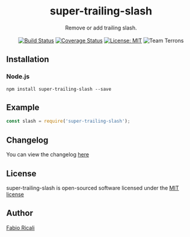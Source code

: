 <div align="center">
<h1>super-trailing-slash</h1>
Remove or add trailing slash.
<br/><br/>
<a href="https://travis-ci.org/fabioricali/super-trailing-slash" target="_blank"><img src="https://travis-ci.org/fabioricali/super-trailing-slash.svg?branch=master" title="Build Status"/></a>
<a href="https://coveralls.io/github/fabioricali/super-trailing-slash?branch=master" target="_blank"><img src="https://coveralls.io/repos/github/fabioricali/super-trailing-slash/badge.svg?branch=master" title="Coverage Status"/></a>
<a href="https://opensource.org/licenses/MIT" target="_blank"><img src="https://img.shields.io/badge/License-MIT-yellow.svg" title="License: MIT"/></a>
<img src="https://img.shields.io/badge/team-terrons-orange.svg" title="Team Terrons"/>
</div>

## Installation

### Node.js
```
npm install super-trailing-slash --save
```

## Example

```javascript
const slash = require('super-trailing-slash');

```

## Changelog
You can view the changelog <a target="_blank" href="https://github.com/fabioricali/super-trailing-slash/blob/master/CHANGELOG.md">here</a>

## License
super-trailing-slash is open-sourced software licensed under the <a target="_blank" href="http://opensource.org/licenses/MIT">MIT license</a>

## Author
<a target="_blank" href="http://rica.li">Fabio Ricali</a>